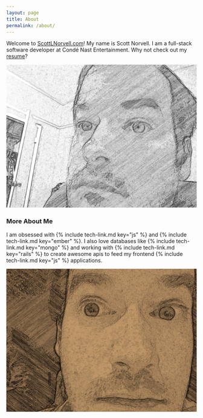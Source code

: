 ```yaml
---
layout: page
title: About
permalink: /about/
---
```


Welcome to [ScottLNorvell.com]({{site.url}})! My name is Scott Norvell. I am a full-stack software developer at Condé Nast Entertainment. Why not check out my [resume]({{site.url}}/resume)?

![Me pensive](/images/me-pensive.jpg)

### More About Me

I am obsessed with {% include tech-link.md key="js" %} and {% include tech-link.md key="ember" %}. I also love databases like {% include tech-link.md key="mongo" %} and working with {% include tech-link.md key="rails" %} to create awesome apis to feed my frontend {% include tech-link.md key="js" %} applications.

![Me Sepia](/images/me-sepia.jpg)
